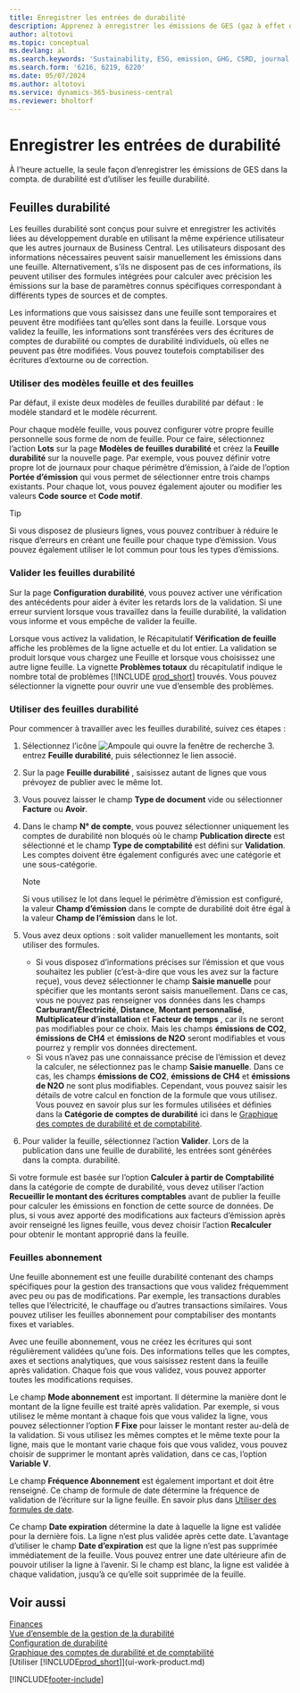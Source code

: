 ```yaml
---
title: Enregistrer les entrées de durabilité
description: Apprenez à enregistrer les émissions de GES (gaz à effet de serre).
author: altotovi
ms.topic: conceptual
ms.devlang: al
ms.search.keywords: 'Sustainability, ESG, emission, GHG, CSRD, journal'
ms.search.form: '6216, 6219, 6220'
ms.date: 05/07/2024
ms.author: altotovi
ms.service: dynamics-365-business-central
ms.reviewer: bholtorf
---
```


# <a name="record-sustainability-entries"></a>Enregistrer les entrées de durabilité

À l’heure actuelle, la seule façon d’enregistrer les émissions de GES dans la compta. de durabilité est d’utiliser les feuille durabilité.

## <a name="sustainability-journals"></a>Feuilles durabilité

Les feuilles durabilité sont conçus pour suivre et enregistrer les activités liées au développement durable en utilisant la même expérience utilisateur que les autres journaux de Business Central. Les utilisateurs disposant des informations nécessaires peuvent saisir manuellement les émissions dans une feuille. Alternativement, s’ils ne disposent pas de ces informations, ils peuvent utiliser des formules intégrées pour calculer avec précision les émissions sur la base de paramètres connus spécifiques correspondant à différents types de sources et de comptes.

Les informations que vous saisissez dans une feuille sont temporaires et peuvent être modifiées tant qu’elles sont dans la feuille. Lorsque vous validez la feuille, les informations sont transférées vers des écritures de comptes de durabilité ou comptes de durabilité individuels, où elles ne peuvent pas être modifiées. Vous pouvez toutefois comptabiliser des écritures d’extourne ou de correction.

### <a name="use-journal-templates-and-batches"></a>Utiliser des modèles feuille et des feuilles

Par défaut, il existe deux modèles de feuilles durabilité par défaut : le modèle standard et le modèle récurrent.

Pour chaque modèle feuille, vous pouvez configurer votre propre feuille personnelle sous forme de nom de feuille. Pour ce faire, sélectionnez l’action **Lots** sur la page **Modèles de feuilles durabilité** et créez la **Feuille durabilité** sur la nouvelle page. Par exemple, vous pouvez définir votre propre lot de journaux pour chaque périmètre d’émission, à l’aide de l’option **Portée d’émission** qui vous permet de sélectionner entre trois champs existants. Pour chaque lot, vous pouvez également ajouter ou modifier les valeurs **Code source** et **Code motif**.

> [!TIP]
> Si vous disposez de plusieurs lignes, vous pouvez contribuer à réduire le risque d’erreurs en créant une feuille pour chaque type d’émission. Vous pouvez également utiliser le lot commun pour tous les types d’émissions.

### <a name="validate-sustainability-journals"></a>Valider les feuilles durabilité

Sur la page **Configuration durabilité**, vous pouvez activer une vérification des antécédents pour aider à éviter les retards lors de la validation. Si une erreur survient lorsque vous travaillez dans la feuille durabilité, la validation vous informe et vous empêche de valider la feuille.

Lorsque vous activez la validation, le Récapitulatif **Vérification de feuille** affiche les problèmes de la ligne actuelle et du lot entier. La validation se produit lorsque vous chargez une Feuille et lorsque vous choisissez une autre ligne feuille. La vignette **Problèmes totaux** du récapitulatif indique le nombre total de problèmes [!INCLUDE [prod_short](includes/prod_short.md)] trouvés. Vous pouvez sélectionner la vignette pour ouvrir une vue d’ensemble des problèmes.

### <a name="work-with-sustainability-journals"></a>Utiliser des feuilles durabilité

Pour commencer à travailler avec les feuilles durabilité, suivez ces étapes :

1. Sélectionnez l’icône ![Ampoule qui ouvre la fenêtre de recherche 3.](media/ui-search/search_small.png "Dites-moi ce que vous voulez faire") entrez **Feuille durabilité**, puis sélectionnez le lien associé.
2. Sur la page **Feuille durabilité** , saisissez autant de lignes que vous prévoyez de publier avec le même lot.
3. Vous pouvez laisser le champ **Type de document** vide ou sélectionner **Facture** ou **Avoir**.
4. Dans le champ **N° de compte**, vous pouvez sélectionner uniquement les comptes de durabilité non bloqués où le champ **Publication directe** est sélectionné et le champ **Type de comptabilité** est défini sur **Validation**. Les comptes doivent être également configurés avec une catégorie et une sous-catégorie.

    > [!NOTE]
    > Si vous utilisez le lot dans lequel le périmètre d’émission est configuré, la valeur **Champ d’émission** dans le compte de durabilité doit être égal à la valeur **Champ de l’émission** dans le lot.

5. Vous avez deux options : soit valider manuellement les montants, soit utiliser des formules.

    - Si vous disposez d’informations précises sur l’émission et que vous souhaitez les publier (c’est-à-dire que vous les avez sur la facture reçue), vous devez sélectionner le champ **Saisie manuelle** pour spécifier que les montants seront saisis manuellement. Dans ce cas, vous ne pouvez pas renseigner vos données dans les champs **Carburant/Électricité**, **Distance**, **Montant personnalisé**, **Multiplicateur d’installation** et **Facteur de temps** , car ils ne seront pas modifiables pour ce choix. Mais les champs **émissions de CO2**, **émissions de CH4** et **émissions de N2O** seront modifiables et vous pourrez y remplir vos données directement.
    - Si vous n’avez pas une connaissance précise de l’émission et devez la calculer, ne sélectionnez pas le champ **Saisie manuelle**. Dans ce cas, les champs **émissions de CO2**, **émissions de CH4** et **émissions de N2O** ne sont plus modifiables. Cependant, vous pouvez saisir les détails de votre calcul en fonction de la formule que vous utilisez. Vous pouvez en savoir plus sur les formules utilisées et définies dans la **Catégorie de comptes de durabilité** ici dans le [Graphique des comptes de durabilité et de comptabilité](finance-sustainability-accounts-ledger.md#account-categories).

6. Pour valider la feuille, sélectionnez l’action **Valider**. Lors de la publication dans une feuille de durabilité, les entrées sont générées dans la compta. durabilité.

Si votre formule est basée sur l’option **Calculer à partir de Comptabilité** dans la catégorie de compte de durabilité, vous devez utiliser l’action **Recueillir le montant des écritures comptables** avant de publier la feuille pour calculer les émissions en fonction de cette source de données. De plus, si vous avez apporté des modifications aux facteurs d’émission après avoir renseigné les lignes feuille, vous devez choisir l’action **Recalculer** pour obtenir le montant approprié dans la feuille.

### <a name="recurring-journals"></a>Feuilles abonnement

Une feuille abonnement est une feuille durabilité contenant des champs spécifiques pour la gestion des transactions que vous validez fréquemment avec peu ou pas de modifications. Par exemple, les transactions durables telles que l’électricité, le chauffage ou d’autres transactions similaires. Vous pouvez utiliser les feuilles abonnement pour comptabiliser des montants fixes et variables.

Avec une feuille abonnement, vous ne créez les écritures qui sont régulièrement validées qu’une fois. Des informations telles que les comptes, axes et sections analytiques, que vous saisissez restent dans la feuille après validation. Chaque fois que vous validez, vous pouvez apporter toutes les modifications requises.

Le champ **Mode abonnement** est important. Il détermine la manière dont le montant de la ligne feuille est traité après validation. Par exemple, si vous utilisez le même montant à chaque fois que vous validez la ligne, vous pouvez sélectionner l’option **F Fixe** pour laisser le montant rester au-delà de la validation. Si vous utilisez les mêmes comptes et le même texte pour la ligne, mais que le montant varie chaque fois que vous validez, vous pouvez choisir de supprimer le montant après validation, dans ce cas, l’option **Variable V**.

Le champ **Fréquence Abonnement** est également important et doit être renseigné. Ce champ de formule de date détermine la fréquence de validation de l’écriture sur la ligne feuille. En savoir plus dans [Utiliser des formules de date](ui-enter-date-ranges.md#use-date-formulas).

Ce champ **Date expiration** détermine la date à laquelle la ligne est validée pour la dernière fois. La ligne n’est plus validée après cette date. L’avantage d’utiliser le champ **Date d’expiration** est que la ligne n’est pas supprimée immédiatement de la feuille. Vous pouvez entrer une date ultérieure afin de pouvoir utiliser la ligne à l’avenir. Si le champ est blanc, la ligne est validée à chaque validation, jusqu’à ce qu’elle soit supprimée de la feuille.

## <a name="see-also"></a>Voir aussi

[Finances](finance.md)  
[Vue d’ensemble de la gestion de la durabilité](finance-manage-sustainability.md)  
[Configuration de durabilité](finance-sustainability-setup.md)  
[Graphique des comptes de durabilité et de comptabilité](finance-sustainability-accounts-ledger.md)  
[Utiliser [!INCLUDE[prod_short](includes/prod_short.md)]](ui-work-product.md)  

[!INCLUDE[footer-include](includes/footer-banner.md)]

